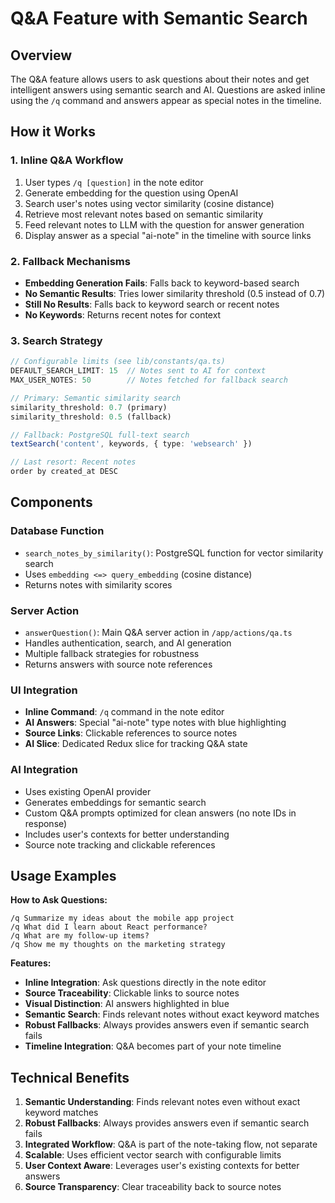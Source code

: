 # Q&A Feature with Semantic Search

## Overview
The Q&A feature allows users to ask questions about their notes and get intelligent answers using semantic search and AI. Questions are asked inline using the `/q` command and answers appear as special notes in the timeline.

## How it Works

### 1. **Inline Q&A Workflow**
1. User types `/q [question]` in the note editor
2. Generate embedding for the question using OpenAI
3. Search user's notes using vector similarity (cosine distance)
4. Retrieve most relevant notes based on semantic similarity
5. Feed relevant notes to LLM with the question for answer generation
6. Display answer as a special "ai-note" in the timeline with source links

### 2. **Fallback Mechanisms**
- **Embedding Generation Fails**: Falls back to keyword-based search
- **No Semantic Results**: Tries lower similarity threshold (0.5 instead of 0.7)
- **Still No Results**: Falls back to keyword search or recent notes
- **No Keywords**: Returns recent notes for context

### 3. **Search Strategy**
```typescript
// Configurable limits (see lib/constants/qa.ts)
DEFAULT_SEARCH_LIMIT: 15  // Notes sent to AI for context
MAX_USER_NOTES: 50        // Notes fetched for fallback search

// Primary: Semantic similarity search
similarity_threshold: 0.7 (primary)
similarity_threshold: 0.5 (fallback)

// Fallback: PostgreSQL full-text search
textSearch('content', keywords, { type: 'websearch' })

// Last resort: Recent notes
order by created_at DESC
```

## Components

### **Database Function**
- `search_notes_by_similarity()`: PostgreSQL function for vector similarity search
- Uses `embedding <=> query_embedding` (cosine distance)
- Returns notes with similarity scores

### **Server Action**
- `answerQuestion()`: Main Q&A server action in `/app/actions/qa.ts`
- Handles authentication, search, and AI generation
- Multiple fallback strategies for robustness
- Returns answers with source note references

### **UI Integration**
- **Inline Command**: `/q` command in the note editor
- **AI Answers**: Special "ai-note" type notes with blue highlighting
- **Source Links**: Clickable references to source notes
- **AI Slice**: Dedicated Redux slice for tracking Q&A state

### **AI Integration**
- Uses existing OpenAI provider
- Generates embeddings for semantic search
- Custom Q&A prompts optimized for clean answers (no note IDs in response)
- Includes user's contexts for better understanding
- Source note tracking and clickable references

## Usage Examples

**How to Ask Questions:**
```
/q Summarize my ideas about the mobile app project
/q What did I learn about React performance?
/q What are my follow-up items?
/q Show me my thoughts on the marketing strategy
```

**Features:**
- **Inline Integration**: Ask questions directly in the note editor
- **Source Traceability**: Clickable links to source notes
- **Visual Distinction**: AI answers highlighted in blue
- **Semantic Search**: Finds relevant notes without exact keyword matches
- **Robust Fallbacks**: Always provides answers even if semantic search fails
- **Timeline Integration**: Q&A becomes part of your note timeline

## Technical Benefits

1. **Semantic Understanding**: Finds relevant notes even without exact keyword matches
2. **Robust Fallbacks**: Always provides answers even if semantic search fails
3. **Integrated Workflow**: Q&A is part of the note-taking flow, not separate
4. **Scalable**: Uses efficient vector search with configurable limits
5. **User Context Aware**: Leverages user's existing contexts for better answers
6. **Source Transparency**: Clear traceability back to source notes

